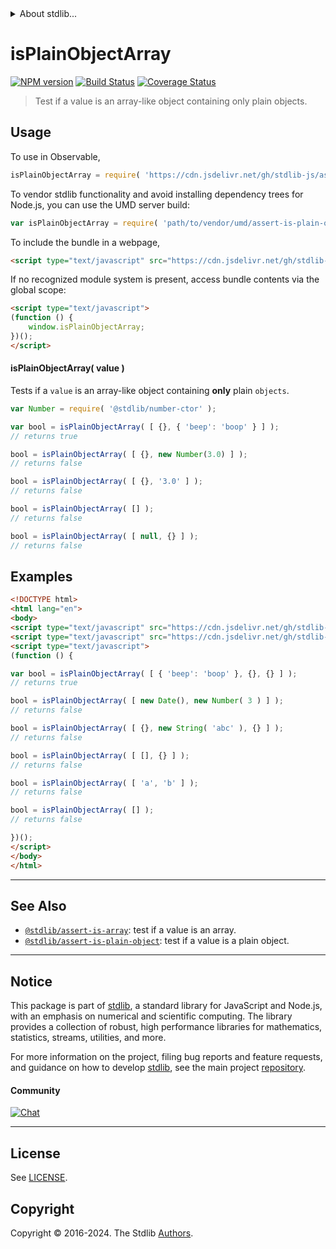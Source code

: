 <!--

@license Apache-2.0

Copyright (c) 2018 The Stdlib Authors.

Licensed under the Apache License, Version 2.0 (the "License");
you may not use this file except in compliance with the License.
You may obtain a copy of the License at

   http://www.apache.org/licenses/LICENSE-2.0

Unless required by applicable law or agreed to in writing, software
distributed under the License is distributed on an "AS IS" BASIS,
WITHOUT WARRANTIES OR CONDITIONS OF ANY KIND, either express or implied.
See the License for the specific language governing permissions and
limitations under the License.

-->


<details>
  <summary>
    About stdlib...
  </summary>
  <p>We believe in a future in which the web is a preferred environment for numerical computation. To help realize this future, we've built stdlib. stdlib is a standard library, with an emphasis on numerical and scientific computation, written in JavaScript (and C) for execution in browsers and in Node.js.</p>
  <p>The library is fully decomposable, being architected in such a way that you can swap out and mix and match APIs and functionality to cater to your exact preferences and use cases.</p>
  <p>When you use stdlib, you can be absolutely certain that you are using the most thorough, rigorous, well-written, studied, documented, tested, measured, and high-quality code out there.</p>
  <p>To join us in bringing numerical computing to the web, get started by checking us out on <a href="https://github.com/stdlib-js/stdlib">GitHub</a>, and please consider <a href="https://opencollective.com/stdlib">financially supporting stdlib</a>. We greatly appreciate your continued support!</p>
</details>

# isPlainObjectArray

[![NPM version][npm-image]][npm-url] [![Build Status][test-image]][test-url] [![Coverage Status][coverage-image]][coverage-url] <!-- [![dependencies][dependencies-image]][dependencies-url] -->

> Test if a value is an array-like object containing only plain objects.



<section class="usage">

## Usage

To use in Observable,

```javascript
isPlainObjectArray = require( 'https://cdn.jsdelivr.net/gh/stdlib-js/assert-is-plain-object-array@umd/browser.js' )
```

To vendor stdlib functionality and avoid installing dependency trees for Node.js, you can use the UMD server build:

```javascript
var isPlainObjectArray = require( 'path/to/vendor/umd/assert-is-plain-object-array/index.js' )
```

To include the bundle in a webpage,

```html
<script type="text/javascript" src="https://cdn.jsdelivr.net/gh/stdlib-js/assert-is-plain-object-array@umd/browser.js"></script>
```

If no recognized module system is present, access bundle contents via the global scope:

```html
<script type="text/javascript">
(function () {
    window.isPlainObjectArray;
})();
</script>
```

#### isPlainObjectArray( value )

Tests if a `value` is an array-like object containing **only** plain `objects`.

<!-- eslint-disable no-new-wrappers, object-curly-newline -->

```javascript
var Number = require( '@stdlib/number-ctor' );

var bool = isPlainObjectArray( [ {}, { 'beep': 'boop' } ] );
// returns true

bool = isPlainObjectArray( [ {}, new Number(3.0) ] );
// returns false

bool = isPlainObjectArray( [ {}, '3.0' ] );
// returns false

bool = isPlainObjectArray( [] );
// returns false

bool = isPlainObjectArray( [ null, {} ] );
// returns false
```

</section>

<!-- /.usage -->

<section class="examples">

## Examples

<!-- eslint-disable no-new-wrappers, object-curly-newline -->

<!-- eslint no-undef: "error" -->

```html
<!DOCTYPE html>
<html lang="en">
<body>
<script type="text/javascript" src="https://cdn.jsdelivr.net/gh/stdlib-js/number-ctor@umd/browser.js"></script>
<script type="text/javascript" src="https://cdn.jsdelivr.net/gh/stdlib-js/assert-is-plain-object-array@umd/browser.js"></script>
<script type="text/javascript">
(function () {

var bool = isPlainObjectArray( [ { 'beep': 'boop' }, {}, {} ] );
// returns true

bool = isPlainObjectArray( [ new Date(), new Number( 3 ) ] );
// returns false

bool = isPlainObjectArray( [ {}, new String( 'abc' ), {} ] );
// returns false

bool = isPlainObjectArray( [ [], {} ] );
// returns false

bool = isPlainObjectArray( [ 'a', 'b' ] );
// returns false

bool = isPlainObjectArray( [] );
// returns false

})();
</script>
</body>
</html>
```

</section>

<!-- /.examples -->

<!-- Section for related `stdlib` packages. Do not manually edit this section, as it is automatically populated. -->

<section class="related">

* * *

## See Also

-   <span class="package-name">[`@stdlib/assert-is-array`][@stdlib/assert/is-array]</span><span class="delimiter">: </span><span class="description">test if a value is an array.</span>
-   <span class="package-name">[`@stdlib/assert-is-plain-object`][@stdlib/assert/is-plain-object]</span><span class="delimiter">: </span><span class="description">test if a value is a plain object.</span>

</section>

<!-- /.related -->

<!-- Section for all links. Make sure to keep an empty line after the `section` element and another before the `/section` close. -->


<section class="main-repo" >

* * *

## Notice

This package is part of [stdlib][stdlib], a standard library for JavaScript and Node.js, with an emphasis on numerical and scientific computing. The library provides a collection of robust, high performance libraries for mathematics, statistics, streams, utilities, and more.

For more information on the project, filing bug reports and feature requests, and guidance on how to develop [stdlib][stdlib], see the main project [repository][stdlib].

#### Community

[![Chat][chat-image]][chat-url]

---

## License

See [LICENSE][stdlib-license].


## Copyright

Copyright &copy; 2016-2024. The Stdlib [Authors][stdlib-authors].

</section>

<!-- /.stdlib -->

<!-- Section for all links. Make sure to keep an empty line after the `section` element and another before the `/section` close. -->

<section class="links">

[npm-image]: http://img.shields.io/npm/v/@stdlib/assert-is-plain-object-array.svg
[npm-url]: https://npmjs.org/package/@stdlib/assert-is-plain-object-array

[test-image]: https://github.com/stdlib-js/assert-is-plain-object-array/actions/workflows/test.yml/badge.svg?branch=v0.2.1
[test-url]: https://github.com/stdlib-js/assert-is-plain-object-array/actions/workflows/test.yml?query=branch:v0.2.1

[coverage-image]: https://img.shields.io/codecov/c/github/stdlib-js/assert-is-plain-object-array/main.svg
[coverage-url]: https://codecov.io/github/stdlib-js/assert-is-plain-object-array?branch=main

<!--

[dependencies-image]: https://img.shields.io/david/stdlib-js/assert-is-plain-object-array.svg
[dependencies-url]: https://david-dm.org/stdlib-js/assert-is-plain-object-array/main

-->

[chat-image]: https://img.shields.io/gitter/room/stdlib-js/stdlib.svg
[chat-url]: https://app.gitter.im/#/room/#stdlib-js_stdlib:gitter.im

[stdlib]: https://github.com/stdlib-js/stdlib

[stdlib-authors]: https://github.com/stdlib-js/stdlib/graphs/contributors

[umd]: https://github.com/umdjs/umd
[es-module]: https://developer.mozilla.org/en-US/docs/Web/JavaScript/Guide/Modules

[deno-url]: https://github.com/stdlib-js/assert-is-plain-object-array/tree/deno
[deno-readme]: https://github.com/stdlib-js/assert-is-plain-object-array/blob/deno/README.md
[umd-url]: https://github.com/stdlib-js/assert-is-plain-object-array/tree/umd
[umd-readme]: https://github.com/stdlib-js/assert-is-plain-object-array/blob/umd/README.md
[esm-url]: https://github.com/stdlib-js/assert-is-plain-object-array/tree/esm
[esm-readme]: https://github.com/stdlib-js/assert-is-plain-object-array/blob/esm/README.md
[branches-url]: https://github.com/stdlib-js/assert-is-plain-object-array/blob/main/branches.md

[stdlib-license]: https://raw.githubusercontent.com/stdlib-js/assert-is-plain-object-array/main/LICENSE

<!-- <related-links> -->

[@stdlib/assert/is-array]: https://github.com/stdlib-js/assert-is-array/tree/umd

[@stdlib/assert/is-plain-object]: https://github.com/stdlib-js/assert-is-plain-object/tree/umd

<!-- </related-links> -->

</section>

<!-- /.links -->
